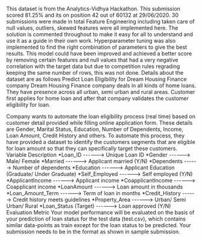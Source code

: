 This dataset is from the Analytics-Vidhya Hackathon. This submission scored 81.25% and its on position 42 out of 60132 at 29/06/2020. 30 submissions were made in total
Feature Engineering including taken care of null values, outliers, skewed features were all implemented here. The solution is commented throughout to make it easy for all to
understand and use it as a guide in their own work. Hyperparameter tuning was also implemented to find the right combination of parameters to give the best results. This model
could have been improved and achieved a better score by removing certain features and null values that had a very negative correlation with the target data but due to competition
rules regrading keeping the same number of rows, this was not done.
Details about the dataset are as follows
Predict Loan Eligibility for Dream Housing Finance company
Dream Housing Finance company deals in all kinds of home loans. They have presence across all urban, semi urban and rural areas. Customer first applies for home loan and 
after that company validates the customer eligibility for loan.

Company wants to automate the loan eligibility process (real time) based on customer detail provided while filling online application form.
These details are Gender, Marital Status, Education, Number of Dependents, Income, Loan Amount, Credit History and others.
To automate this process, they have provided a dataset to identify the customers segments that are eligible for loan amount so that they can specifically target these customers.
Variable Description
*Loan_ID ------> Unique Loan ID
*Gender ------> Male/ Female
*Married ------> Applicant married (Y/N)
*Dependents ------> Number of dependents
*Education ------> Applicant Education (Graduate/ Under Graduate)
*Self_Employed ------> Self employed (Y/N)
*ApplicantIncome ------> Applicant income
*CoapplicantIncome ------> Coapplicant income
*LoanAmount ------> Loan amount in thousands
*Loan_Amount_Term ------> Term of loan in months
*Credit_History ------> Credit history meets guidelines
*Property_Area ------> Urban/ Semi Urban/ Rural
*Loan_Status (Target) ------> Loan approved (Y/N)
Evaluation Metric
Your model performance will be evaluated on the basis of your prediction of loan status for the test data (test.csv), which contains similar data-points as train
except for the loan status to be predicted. Your submission needs to be in the format as shown in 
sample submission.
